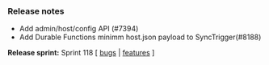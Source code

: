 
### Release notes
<!-- Please add your release notes in the following format:
- My change description (#PR)
-->
- Add admin/host/config API (#7394)
- Add Durable Functions minimm host.json payload to SyncTrigger(#8188)

**Release sprint:** Sprint 118
[ [bugs](https://github.com/Azure/azure-functions-host/issues?q=is%3Aissue+milestone%3A%22Functions+Sprint+118%22+label%3Abug+is%3Aclosed) | [features](https://github.com/Azure/azure-functions-host/issues?q=is%3Aissue+milestone%3A%22Functions+Sprint+118%22+label%3Afeature+is%3Aclosed) ]

